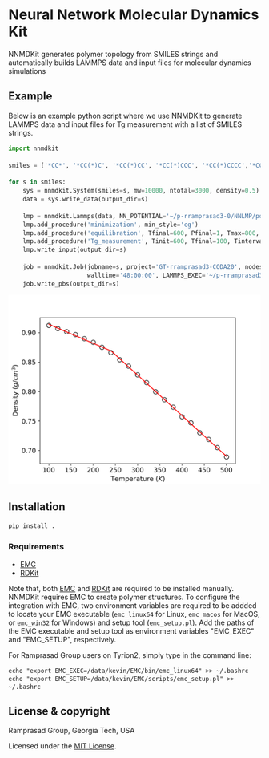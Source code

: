 # Neural Network Molecular Dynamics Kit

NNMDKit generates polymer topology from SMILES strings and automatically builds LAMMPS data and input files for molecular dynamics simulations

## Example
Below is an example python script where we use NNMDKit to generate LAMMPS data and input files for Tg measurement with a list of SMILES strings.
```python
import nnmdkit

smiles = ['*CC*', '*CC(*)C', '*CC(*)CC', '*CC(*)CCC', '*CC(*)CCCC','*CC(*)c1ccccc1']

for s in smiles:
    sys = nnmdkit.System(smiles=s, mw=10000, ntotal=3000, density=0.5)
    data = sys.write_data(output_dir=s)

    lmp = nnmdkit.Lammps(data, NN_POTENTIAL='~/p-rramprasad3-0/NNLMP/potential_saved')
    lmp.add_procedure('minimization', min_style='cg')
    lmp.add_procedure('equilibration', Tfinal=600, Pfinal=1, Tmax=800, Pmax=49346.163)
    lmp.add_procedure('Tg_measurement', Tinit=600, Tfinal=100, Tinterval=25, step=1000000)
    lmp.write_input(output_dir=s)
                       
    job = nnmdkit.Job(jobname=s, project='GT-rramprasad3-CODA20', nodes=2, ppn=24, 
                      walltime='48:00:00', LAMMPS_EXEC='~/p-rramprasad3-0/NNLMP/lmp')
    job.write_pbs(output_dir=s)
```
<p align="center">
    <img src='./tutorial/img/temp_vs_density.png' />
</p>

## Installation

```bash
pip install .
```

### Requirements
* [EMC](http://montecarlo.sourceforge.net/emc/Welcome.html)
* [RDKit](https://www.rdkit.org/)

Note that, both [EMC](http://montecarlo.sourceforge.net/emc/Welcome.html) and [RDKit](https://www.rdkit.org/) are required to be installed manually.
NNMDKit requires EMC to create polymer structures. To configure the integration with EMC, two environment variables are required to be addded to locate 
your EMC executable (`emc_linux64` for Linux, `emc_macos` for MacOS, or `emc_win32` for Windows) and setup tool (`emc_setup.pl`). Add the paths of the 
EMC executable and setup tool as environment variables "EMC_EXEC" and "EMC_SETUP", respectively.

For Ramprasad Group users on Tyrion2, simply type in the command line:

```
echo "export EMC_EXEC=/data/kevin/EMC/bin/emc_linux64" >> ~/.bashrc
echo "export EMC_SETUP=/data/kevin/EMC/scripts/emc_setup.pl" >> ~/.bashrc
```

## License & copyright
Ramprasad Group, Georgia Tech, USA

Licensed under the [MIT License](LICENSE). 